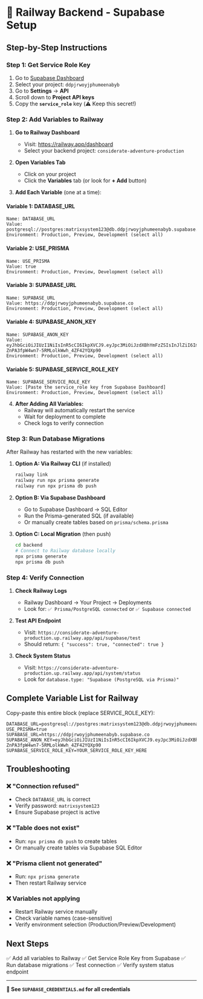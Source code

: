 # 🚀 Railway Backend - Supabase Setup

## Step-by-Step Instructions

### Step 1: Get Service Role Key

1. Go to [Supabase Dashboard](https://supabase.com/dashboard)
2. Select your project: `ddpjrwoyjphumeenabyb`
3. Go to **Settings** → **API**
4. Scroll down to **Project API keys**
5. Copy the **`service_role`** key (⚠️ Keep this secret!)

### Step 2: Add Variables to Railway

1. **Go to Railway Dashboard**
   - Visit: https://railway.app/dashboard
   - Select your backend project: `considerate-adventure-production`

2. **Open Variables Tab**
   - Click on your project
   - Click the **Variables** tab (or look for **+ Add** button)

3. **Add Each Variable** (one at a time):

#### Variable 1: DATABASE_URL
```
Name: DATABASE_URL
Value: postgresql://postgres:matrixsystem123@db.ddpjrwoyjphumeenabyb.supabase.co:5432/postgres
Environment: Production, Preview, Development (select all)
```

#### Variable 2: USE_PRISMA
```
Name: USE_PRISMA
Value: true
Environment: Production, Preview, Development (select all)
```

#### Variable 3: SUPABASE_URL
```
Name: SUPABASE_URL
Value: https://ddpjrwoyjphumeenabyb.supabase.co
Environment: Production, Preview, Development (select all)
```

#### Variable 4: SUPABASE_ANON_KEY
```
Name: SUPABASE_ANON_KEY
Value: eyJhbGciOiJIUzI1NiIsInR5cCI6IkpXVCJ9.eyJpc3MiOiJzdXBhYmFzZSIsInJlZiI6ImRkcGpyd295anBodW1lZW5hYnliIiwicm9sZSI6ImFub24iLCJpYXQiOjE3NjE5OTE4OTMsImV4cCI6MjA3NzU2Nzg5M30.zWME9ah-ZnPA3fpW4wn7-5RMLolkWwh_4ZF42YQXp90
Environment: Production, Preview, Development (select all)
```

#### Variable 5: SUPABASE_SERVICE_ROLE_KEY
```
Name: SUPABASE_SERVICE_ROLE_KEY
Value: [Paste the service_role key from Supabase Dashboard]
Environment: Production, Preview, Development (select all)
```

4. **After Adding All Variables:**
   - Railway will automatically restart the service
   - Wait for deployment to complete
   - Check logs to verify connection

### Step 3: Run Database Migrations

After Railway has restarted with the new variables:

1. **Option A: Via Railway CLI** (if installed)
   ```bash
   railway link
   railway run npx prisma generate
   railway run npx prisma db push
   ```

2. **Option B: Via Supabase Dashboard**
   - Go to Supabase Dashboard → SQL Editor
   - Run the Prisma-generated SQL (if available)
   - Or manually create tables based on `prisma/schema.prisma`

3. **Option C: Local Migration** (then push)
   ```bash
   cd backend
   # Connect to Railway database locally
   npx prisma generate
   npx prisma db push
   ```

### Step 4: Verify Connection

1. **Check Railway Logs**
   - Railway Dashboard → Your Project → Deployments
   - Look for: `✅ Prisma/PostgreSQL connected` or `✅ Supabase connected`

2. **Test API Endpoint**
   - Visit: `https://considerate-adventure-production.up.railway.app/api/supabase/test`
   - Should return: `{ "success": true, "connected": true }`

3. **Check System Status**
   - Visit: `https://considerate-adventure-production.up.railway.app/api/system/status`
   - Look for `database.type: "Supabase (PostgreSQL via Prisma)"`

## Complete Variable List for Railway

Copy-paste this entire block (replace SERVICE_ROLE_KEY):

```env
DATABASE_URL=postgresql://postgres:matrixsystem123@db.ddpjrwoyjphumeenabyb.supabase.co:5432/postgres
USE_PRISMA=true
SUPABASE_URL=https://ddpjrwoyjphumeenabyb.supabase.co
SUPABASE_ANON_KEY=eyJhbGciOiJIUzI1NiIsInR5cCI6IkpXVCJ9.eyJpc3MiOiJzdXBhYmFzZSIsInJlZiI6ImRkcGpyd295anBodW1lZW5hYnliIiwicm9sZSI6ImFub24iLCJpYXQiOjE3NjE5OTE4OTMsImV4cCI6MjA3NzU2Nzg5M30.zWME9ah-ZnPA3fpW4wn7-5RMLolkWwh_4ZF42YQXp90
SUPABASE_SERVICE_ROLE_KEY=YOUR_SERVICE_ROLE_KEY_HERE
```

## Troubleshooting

### ❌ "Connection refused"
- Check `DATABASE_URL` is correct
- Verify password: `matrixsystem123`
- Ensure Supabase project is active

### ❌ "Table does not exist"
- Run: `npx prisma db push` to create tables
- Or manually create tables via Supabase SQL Editor

### ❌ "Prisma client not generated"
- Run: `npx prisma generate`
- Then restart Railway service

### ❌ Variables not applying
- Restart Railway service manually
- Check variable names (case-sensitive)
- Verify environment selection (Production/Preview/Development)

## Next Steps

✅ Add all variables to Railway
✅ Get Service Role Key from Supabase
✅ Run database migrations
✅ Test connection
✅ Verify system status endpoint

---

**📖 See `SUPABASE_CREDENTIALS.md` for all credentials**

